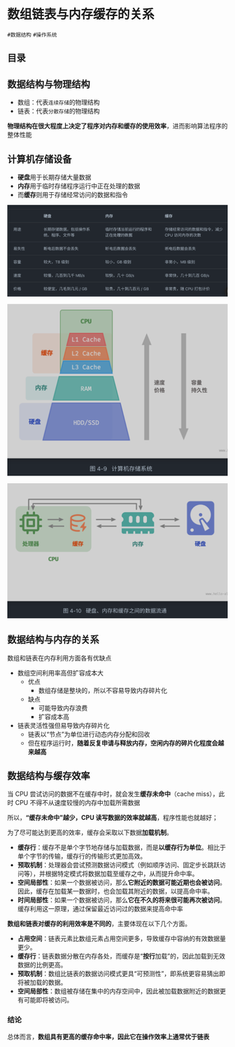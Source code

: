 
# 数组链表与内存缓存的关系

`#数据结构` `#操作系统` 


## 目录
<!-- toc -->
 ## 数据结构与物理结构 

- 数组：代表`连续存储`的物理结构
- 链表：代表`分散存储`的物理结构

**物理结构在很大程度上决定了程序对内存和缓存的使用效率**，进而影响算法程序的整体性能

## 计算机存储设备

- **硬盘**用于长期存储大量数据
- **内存**用于临时存储程序运行中正在处理的数据
- 而**缓存**则用于存储经常访问的数据和指令

![图片&文件](./files/Pastedimage20240921073610.png)

![图片&文件](./files/Pastedimage20240921073632.png)

![图片&文件](./files/Pastedimage20240921073754.png)

## 数据结构与内存的关系

数组和链表在内存利用方面各有优缺点
- 数组空间利用率高但扩容成本大
	- 优点
		- 数组存储是整块的，所以不容易导致内存碎片化
	- 缺点
		- 可能导致内存浪费
		- 扩容成本高
- 链表灵活性强但易导致内存碎片化
	- 链表以“节点”为单位进行动态内存分配和回收
	- 但在程序运行时，**随着反复申请与释放内存，空闲内存的碎片化程度会越来越高**


## 数据结构与缓存效率

当 CPU 尝试访问的数据不在缓存中时，就会发生**缓存未命中**（cache miss），此时 CPU 不得不从速度较慢的内存中加载所需数据

所以，**“缓存未命中”越少，CPU 读写数据的效率就越高**，程序性能也就越好；


为了尽可能达到更高的效率，缓存会采取以下数据**加载机制**。
- **缓存行**：缓存不是单个字节地存储与加载数据，而是**以缓存行为单位**。相比于单个字节的传输，缓存行的传输形式更加高效。
- **预取机制**：处理器会尝试预测数据访问模式（例如顺序访问、固定步长跳跃访问等），并根据特定模式将数据加载至缓存之中，从而提升命中率。
- **空间局部性**：如果一个数据被访问，那么**它附近的数据可能近期也会被访问**。因此，缓存在加载某一数据时，也会加载其附近的数据，以提高命中率。
- **时间局部性**：如果一个数据被访问，那么**它在不久的将来很可能再次被访问**。缓存利用这一原理，通过保留最近访问过的数据来提高命中率

**数组和链表对缓存的利用效率是不同的**，主要体现在以下几个方面。
- **占用空间**：链表元素比数组元素占用空间更多，导致缓存中容纳的有效数据量更少。
- **缓存行**：链表数据分散在内存各处，而缓存是“**按行**加载”的，因此加载到无效数据的比例更高。
- **预取机制**：数组比链表的数据访问模式更具“可预测性”，即系统更容易猜出即将被加载的数据。
- **空间局部性**：数组被存储在集中的内存空间中，因此被加载数据附近的数据更有可能即将被访问。

### 结论

总体而言，**数组具有更高的缓存命中率，因此它在操作效率上通常优于链表** 

